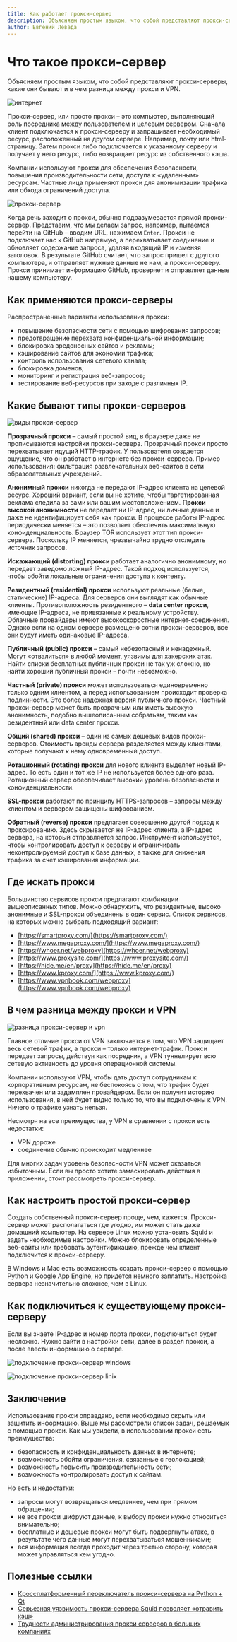 ```yaml
---
title: Как работает прокси-сервер
description: Объясняем простым языком, что собой представляют прокси-серверы, какие они бывают и в чем разница между прокси и VPN.
author: Евгений Левада
---
```

# Что такое прокси-сервер

Объясняем простым языком, что собой представляют прокси-серверы, какие они бывают и в чем разница между прокси и VPN.

![интернет](/assets/images/proxy-server/example01.PNG)

Прокси-сервер, или просто прокси – это компьютер, выполняющий роль посредника между пользователем и целевым сервером. Сначала клиент подключается к прокси-серверу и запрашивает необходимый ресурс, расположенный на другом сервере. Например, почту или html-страницу. Затем прокси либо подключается к указанному серверу и получает у него ресурс, либо возвращает ресурс из собственного кэша.

Компании используют прокси для обеспечения безопасности, повышения производительности сети, доступа к «удаленным» ресурсам. Частные лица применяют прокси для анонимизации трафика или обхода ограничений доступа.

![прокси-сервер](/assets/images/proxy-server/example02.PNG)

Когда речь заходит о прокси, обычно подразумевается прямой прокси-сервер. Представим, что мы делаем запрос, например, пытаемся перейти на GitHub – вводим URL, нажимаем `Enter`. Прокси не подключает нас к GitHub напрямую, а перехватывает соединение и обновляет содержание запроса, удаляя входящий IP и изменяя заголовок. В результате GitHub считает, что запрос пришел с другого компьютера, и отправляет нужные данные не нам, а прокси-серверу. Прокси принимает информацию GitHub, проверяет и отправляет данные нашему компьютеру.

## Как применяются прокси-серверы

Распространенные варианты использования прокси:

* повышение безопасности сети с помощью шифрования запросов;
* предотвращение перехвата конфиденциальной информации;
* блокировка вредоносных сайтов и рекламы;
* кэширование сайтов для экономии трафика;
* контроль использования сетевого канала;
* блокировка доменов;
* мониторинг и регистрация веб-запросов;
* тестирование веб-ресурсов при заходе с различных IP.

## Какие бывают типы прокси-серверов

![виды прокси-сервер](/assets/images/proxy-server/example03.PNG)

**Прозрачный прокси** – самый простой вид, в браузере даже не прописываются настройки прокси-сервера. Прозрачный прокси просто перехватывает идущий HTTP-трафик. У пользователя создается ощущение, что он работает в интернете без прокси-сервера. Пример использования: фильтрация развлекательных веб-сайтов в сети образовательных учреждений.

**Анонимный прокси** никогда не передают IP-адрес клиента на целевой ресурс. Хороший вариант, если вы не хотите, чтобы таргетированная реклама следила за вами или вашим местоположением. **Прокси высокой анонимности** не передает ни IP-адрес, ни личные данные и даже не идентифицирует себя как прокси. В процессе работы IP-адрес периодически меняется – это позволяет обеспечить максимальную конфиденциальность. Браузер TOR использует этот тип прокси-сервера. Поскольку IP меняется, чрезвычайно трудно отследить источник запросов.

**Искажающий (distorting) прокси** работает аналогично анонимному, но передает заведомо ложный IP-адрес. Такой подход используется, чтобы обойти локальные ограничения доступа к контенту.

**Резидентный (residential) прокси** используют реальные (белые, статические) IP-адреса. Для серверов они выглядят как обычные клиенты. Противоположность резидентного – **data center прокси**, имеющие IP-адреса, не привязанные к реальному устройству. Облачные провайдеры имеют высокоскоростные интернет-соединения. Однако если на одном сервере размещено сотни прокси-серверов, все они будут иметь одинаковые IP-адреса.

**Публичный (public) прокси** – самый небезопасный и ненадежный. Могут «отвалиться» в любой момент, уязвимы для хакерских атак. Найти списки бесплатных публичных прокси не так уж сложно, но найти хороший публичный прокси – почти невозможно.

**Частный (private) прокси** может использоваться единовременно только одним клиентом, а перед использованием происходит проверка подлинности. Это более надежная версия публичного прокси. Частный прокси-сервер может быть прозрачным или иметь высокую анонимность, подобно вышеописанным собратьям, таким как резидентный или data center прокси.

**Общий (shared) прокси** – один из самых дешевых видов прокси-серверов. Стоимость аренды сервера разделяется между клиентами, которые получают к нему одновременный доступ.

**Ротационный (rotating) прокси** для нового клиента выделяет новый IP-адрес. То есть один и тот же IP не используется более одного раза. Ротационный сервер обеспечивает высокий уровень безопасности и конфиденциальности.

**SSL-прокси** работают по принципу HTTPS-запросов – запросы между клиентом и сервером защищены шифрованием.

**Обратный (reverse) прокси** предлагает совершенно другой подход к проксированию. Здесь скрывается не IP-адрес клиента, а IP-адрес сервера, на который отправляется запрос. Инструмент используется, чтобы контролировать доступ к серверу и ограничивать неконтролируемый доступ к базе данных, а также для снижения трафика за счет кэширования информации.

## Где искать прокси

Большинство сервисов прокси предлагают комбинации вышеописанных типов. Можно обнаружить, что резидентные, высоко анонимные и SSL-прокси объединены в один сервис. Список сервисов, на которых можно выбрать подходящий вариант:

* [https://smartproxy.com/](https://smartproxy.com/)
* [https://www.megaproxy.com/](https://www.megaproxy.com/)
* [https://whoer.net/webproxy](https://whoer.net/webproxy)
* [https://www.proxysite.com/](https://www.proxysite.com/)
* [https://hide.me/en/proxy](https://hide.me/en/proxy)
* [https://www.kproxy.com/](https://www.kproxy.com/)
* [https://www.vpnbook.com/webproxy](https://www.vpnbook.com/webproxy)

## В чем разница между прокси и VPN

![разница прокси-сервер и vpn](/assets/images/proxy-server/example04.PNG)

Главное отличие прокси от VPN заключается в том, что VPN защищает весь сетевой трафик, а прокси – только интернет-трафик. Прокси передает запросы, действуя как посредник, а VPN туннелирует всю сетевую активность до уровня операционной системы.

Компании используют VPN, чтобы дать доступ сотрудникам к корпоративным ресурсам, не беспокоясь о том, что трафик будет перехвачен или задамплен провайдером. Если он получит историю использования, в ней будет видно только то, что вы подключены к VPN. Ничего о трафике узнать нельзя.

Несмотря на все преимущества, у VPN в сравнении с прокси есть недостатки:

* VPN дороже
* соединение обычно происходит медленнее

Для многих задач уровень безопасности VPN может оказаться избыточным. Если вы просто хотите замаскировать действия в приложении, стоит рассмотреть прокси-сервер.

## Как настроить простой прокси-сервер

Создать собственный прокси-сервер проще, чем, кажется. Прокси-сервер может располагаться где угодно, им может стать даже домашний компьютер. На сервере Linux можно установить Squid и задать необходимые настройки. Можно блокировать определенные веб-сайты или требовать аутентификацию, прежде чем клиент подключится к прокси-серверу.

В Windows и Mac есть возможность создать прокси-сервер с помощью Python и Google App Engine, но придется немного заплатить. Настройка сервера незначительно сложнее, чем в Linux.

## Как подключиться к существующему прокси-серверу

Если вы знаете IP-адрес и номер порта прокси, подключиться будет несложно. Нужно зайти в настройки сети, далее в раздел прокси, а после ввести информацию о сервере.

![подключение прокси-сервер windows](/assets/images/proxy-server/example05.PNG)

![подключение прокси-сервер linix](/assets/images/proxy-server/example06.PNG)

## Заключение

Использование прокси оправдано, если необходимо скрыть или защитить информацию. Выше мы рассмотрели список задач, решаемых с помощью прокси. Как мы увидели, в использовании прокси есть преимущества:

* безопасность и конфиденциальность данных в интернете;
* возможность обойти ограничения, связанные с геолокацией;
* возможность повысить производительность сети;
* возможность контролировать доступ к сайтам.

Но есть и недостатки:

* запросы могут возвращаться медленнее, чем при прямом обращении;
* не все прокси шифруют данные, к выбору прокси нужно относиться внимательно;
* бесплатные и дешевые прокси могут быть подвергнуты атаке, в результате чего данные могут перехватываться мошенниками;
* вся информация всегда проходит через третью сторону, которая может управляться кем угодно.

## Полезные ссылки

* [Кроссплатформенный переключатель прокси-сервера на Python + Qt](https://habr.com/ru/post/646407/)
* [Серьезная уязвимость прокси-сервера Squid позволяет «отравить кэш»](https://habr.com/ru/company/pt/blog/283028/)
* [Трудности администрирования прокси серверов в больших компаниях](https://habr.com/ru/post/74754/)